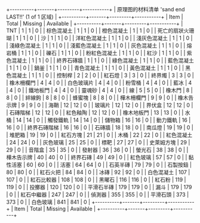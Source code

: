 +----------+-------+---------+-----------+
| 原理图的材料清单 'sand end LAST!!' (1 of 1 区域) |
+----------+-------+---------+-----------+
| Item     | Total | Missing | Available |
+----------+-------+---------+-----------+
| TNT      |     1 |       1 |         0 |
| 棕色混凝土    |     1 |       1 |         0 |
| 橙色混凝土    |     1 |       1 |         0 |
| 死亡的扇狀火珊瑚 |     1 |       1 |         0 |
| 沙        |     1 |       1 |         0 |
| 洋紅色混凝土   |     1 |       1 |         0 |
| 淺灰色混凝土   |     1 |       1 |         0 |
| 淺綠色混凝土   |     1 |       1 |         0 |
| 淺藍色混凝土   |     1 |       1 |         0 |
| 灰色混凝土    |     1 |       1 |         0 |
| 熔岩桶      |     1 |       1 |         0 |
| 礫石       |     1 |       1 |         0 |
| 粉紅色混凝土   |     1 |       1 |         0 |
| 紅沙       |     1 |       1 |         0 |
| 紫色混凝土    |     1 |       1 |         0 |
| 終界石磚牆    |     1 |       1 |         0 |
| 綠色混凝土    |     1 |       1 |         0 |
| 藍色混凝土    |     1 |       1 |         0 |
| 鍋釜       |     1 |       1 |         0 |
| 青色混凝土    |     1 |       1 |         0 |
| 黃色混凝土    |     1 |       1 |         0 |
| 黑色混凝土    |     1 |       1 |         0 |
| 控制桿      |     2 |       2 |         0 |
| 紅石燈      |     3 |       3 |         0 |
| 終界燭      |     3 |       3 |         0 |
| 橡木柵欄門    |     4 |       4 |         0 |
| 白色玻璃片    |     4 |       4 |         0 |
| 粉雪桶      |     4 |       4 |         0 |
| 藍冰       |     4 |       4 |         0 |
| 鐵地板門     |     4 |       4 |         0 |
| 靈魂砂      |     4 |       4 |         0 |
| 線        |     5 |       5 |         0 |
| 橡木門      |     8 |       8 |         0 |
| 絆線鉤      |     8 |       8 |         0 |
| 蜂蜜塊      |     8 |       8 |         0 |
| 樺木柵欄門    |     9 |       9 |         0 |
| 橡木告示牌    |     9 |       9 |         0 |
| 海鞘       |    12 |      12 |         0 |
| 玻璃片      |    12 |      12 |         0 |
| 界伏盒      |    12 |      12 |         0 |
| 石磚階梯     |    12 |      12 |         0 |
| 紅色釉陶     |    12 |      12 |         0 |
| 橡木地板門    |    13 |      13 |         0 |
| 水桶       |    14 |      14 |         0 |
| 觸發鐵軌     |    14 |      14 |         0 |
| 儲物箱      |    16 |      16 |         0 |
| 動力鐵軌     |    16 |      16 |         0 |
| 終界石磚階梯   |    16 |      16 |         0 |
| 石磚牆      |    18 |      18 |         0 |
| 南瓜燈      |    19 |      19 |         0 |
| 堆肥箱      |    19 |      19 |         0 |
| 紅石方塊     |    21 |      21 |         0 |
| 木桶       |    22 |      22 |         0 |
| 紅色混凝土    |    24 |      24 |         0 |
| 灰色玻璃     |    25 |      25 |         0 |
| 標靶       |    27 |      27 |         0 |
| 史萊姆方塊    |    29 |      29 |         0 |
| 音階盒      |    35 |      35 |         0 |
| 發射器      |    36 |      36 |         0 |
| 螢光石      |    38 |      38 |         0 |
| 樺木告示牌    |    40 |      40 |         0 |
| 終界石磚     |    49 |      49 |         0 |
| 紅色玻璃     |    57 |      57 |         0 |
| 黏性活塞     |    60 |      60 |         0 |
| 活塞       |    64 |      64 |         0 |
| 石英半磚     |    79 |      79 |         0 |
| 石製按鈕     |    80 |      80 |         0 |
| 紅石火把     |    84 |      84 |         0 |
| 冰磚       |    92 |      92 |         0 |
| 白色混凝土    |   107 |     107 |         0 |
| 紅石比較器    |   108 |     108 |         0 |
| 黑曜石      |   116 |     116 |         0 |
| 紅石粉      |   119 |     119 |         0 |
| 投擲器      |   120 |     120 |         0 |
| 平滑石半磚    |   179 |     179 |         0 |
| 漏斗       |   179 |     179 |         0 |
| 紅石中繼器    |   247 |     247 |         0 |
| 偵測器      |   355 |     355 |         0 |
| 平滑石頭     |   373 |     373 |         0 |
| 白色玻璃     |   841 |     841 |         0 |
+----------+-------+---------+-----------+
| Item     | Total | Missing | Available |
+----------+-------+---------+-----------+
